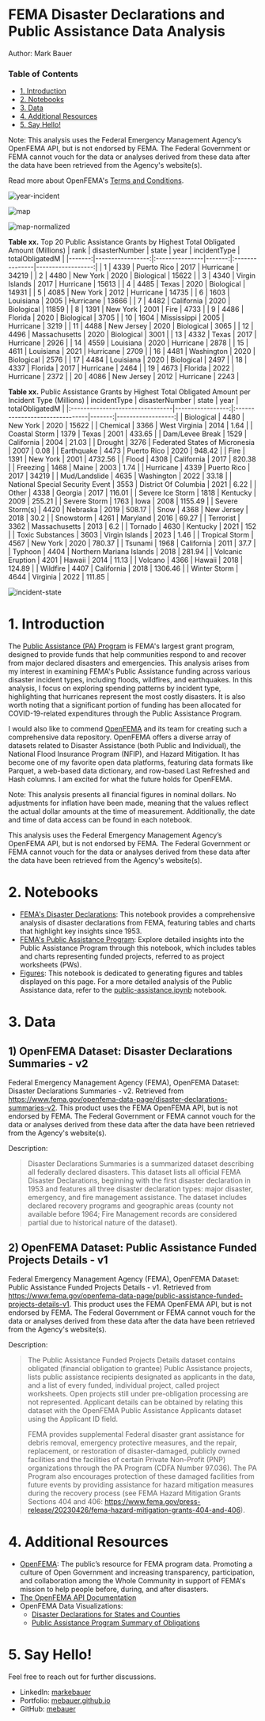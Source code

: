 # FEMA Disaster Declarations and Public Assistance Data Analysis
Author: Mark Bauer

### Table of Contents
* [1. Introduction](#1-Introduction)  
* [2. Notebooks](#2-Notebooks)  
* [3. Data](#3-Data)  
* [4. Additional Resources](#4-Additional-Resources)  
* [5. Say Hello!](#5-Say-Hello)  

Note: This analysis uses the Federal Emergency Management Agency’s OpenFEMA API, but is not endorsed by FEMA. The Federal Government or FEMA cannot vouch for the data or analyses derived from these data after the data have been retrieved from the Agency's website(s).

Read more about OpenFEMA's [Terms and Conditions](https://www.fema.gov/about/openfema/terms-conditions).

![year-incident](figures/year-incident.png)

![map](figures/total-obligated-map.png)

![map-normalized](figures/total-obligated-normalized-map.png)

**Table xx.** Top 20 Public Assistance Grants by Highest Total Obligated Amount (Millions)
|   rank |   disasterNumber | state          |   year | incidentType   |   totalObligatedM |
|-------:|-----------------:|:---------------|-------:|:---------------|------------------:|
|      1 |             4339 | Puerto Rico    |   2017 | Hurricane      |             34219 |
|      2 |             4480 | New York       |   2020 | Biological     |             15622 |
|      3 |             4340 | Virgin Islands |   2017 | Hurricane      |             15613 |
|      4 |             4485 | Texas          |   2020 | Biological     |             14931 |
|      5 |             4085 | New York       |   2012 | Hurricane      |             14735 |
|      6 |             1603 | Louisiana      |   2005 | Hurricane      |             13666 |
|      7 |             4482 | California     |   2020 | Biological     |             11859 |
|      8 |             1391 | New York       |   2001 | Fire           |              4733 |
|      9 |             4486 | Florida        |   2020 | Biological     |              3705 |
|     10 |             1604 | Mississippi    |   2005 | Hurricane      |              3219 |
|     11 |             4488 | New Jersey     |   2020 | Biological     |              3065 |
|     12 |             4496 | Massachusetts  |   2020 | Biological     |              3001 |
|     13 |             4332 | Texas          |   2017 | Hurricane      |              2926 |
|     14 |             4559 | Louisiana      |   2020 | Hurricane      |              2878 |
|     15 |             4611 | Louisiana      |   2021 | Hurricane      |              2709 |
|     16 |             4481 | Washington     |   2020 | Biological     |              2576 |
|     17 |             4484 | Louisiana      |   2020 | Biological     |              2497 |
|     18 |             4337 | Florida        |   2017 | Hurricane      |              2464 |
|     19 |             4673 | Florida        |   2022 | Hurricane      |              2372 |
|     20 |             4086 | New Jersey     |   2012 | Hurricane      |              2243 |

**Table xx.** Public Assistance Grants by Highest Total Obligated Amount per Incident Type (Millions)
| incidentType                    |   disasterNumber | state                          |   year |   totalObligatedM |
|:--------------------------------|-----------------:|:-------------------------------|-------:|------------------:|
| Biological                      |             4480 | New York                       |   2020 |          15622    |
| Chemical                        |             3366 | West Virginia                  |   2014 |              1.64 |
| Coastal Storm                   |             1379 | Texas                          |   2001 |            433.65 |
| Dam/Levee Break                 |             1529 | California                     |   2004 |             21.03 |
| Drought                         |             3276 | Federated States of Micronesia |   2007 |              0.08 |
| Earthquake                      |             4473 | Puerto Rico                    |   2020 |            948.42 |
| Fire                            |             1391 | New York                       |   2001 |           4732.56 |
| Flood                           |             4308 | California                     |   2017 |            820.38 |
| Freezing                        |             1468 | Maine                          |   2003 |              1.74 |
| Hurricane                       |             4339 | Puerto Rico                    |   2017 |          34219    |
| Mud/Landslide                   |             4635 | Washington                     |   2022 |             33.18 |
| National Special Security Event |             3553 | District Of Columbia           |   2021 |              6.22 |
| Other                           |             4338 | Georgia                        |   2017 |            116.01 |
| Severe Ice Storm                |             1818 | Kentucky                       |   2009 |            255.21 |
| Severe Storm                    |             1763 | Iowa                           |   2008 |           1155.49 |
| Severe Storm(s)                 |             4420 | Nebraska                       |   2019 |            508.17 |
| Snow                            |             4368 | New Jersey                     |   2018 |             30.2  |
| Snowstorm                       |             4261 | Maryland                       |   2016 |             69.27 |
| Terrorist                       |             3362 | Massachusetts                  |   2013 |              6.2  |
| Tornado                         |             4630 | Kentucky                       |   2021 |            152    |
| Toxic Substances                |             3603 | Virgin Islands                 |   2023 |              1.46 |
| Tropical Storm                  |             4567 | New York                       |   2020 |            780.37 |
| Tsunami                         |             1968 | California                     |   2011 |             37.7  |
| Typhoon                         |             4404 | Northern Mariana Islands       |   2018 |            281.94 |
| Volcanic Eruption               |             4201 | Hawaii                         |   2014 |             11.13 |
| Volcano                         |             4366 | Hawaii                         |   2018 |            124.89 |
| Wildfire                        |             4407 | California                     |   2018 |           1306.46 |
| Winter Storm                    |             4644 | Virginia                       |   2022 |            111.85 |

![incident-state](figures/incident-state.png)


# 1. Introduction
The [Public Assistance (PA) Program](https://www.fema.gov/assistance/public) is FEMA's largest grant program, designed to provide funds that help communities respond to and recover from major declared disasters and emergencies. This analysis arises from my interest in examining FEMA's Public Assistance funding across various disaster incident types, including floods, wildfires, and earthquakes. In this analysis, I focus on exploring spending patterns by incident type, highlighting that hurricanes represent the most costly disasters. It is also worth noting that a significant portion of funding has been allocated for COVID-19-related expenditures through the Public Assistance Program.

I would also like to commend [OpenFEMA](https://www.fema.gov/about/reports-and-data/openfema) and its team for creating such a comprehensive data repository. OpenFEMA offers a diverse array of datasets related to Disaster Assistance (both Public and Individual), the National Flood Insurance Program (NFIP), and Hazard Mitigation. It has become one of my favorite open data platforms, featuring data formats like Parquet, a web-based data dictionary, and row-based Last Refreshed and Hash columns. I am excited for what the future holds for OpenFEMA.

Note: This analysis presents all financial figures in nominal dollars. No adjustments for inflation have been made, meaning that the values reflect the actual dollar amounts at the time of measurement. Additionally, the date and time of data access can be found in each notebook.

This analysis uses the Federal Emergency Management Agency’s OpenFEMA API, but is not endorsed by FEMA. The Federal Government or FEMA cannot vouch for the data or analyses derived from these data after the data have been retrieved from the Agency's website(s).

# 2. Notebooks
- [FEMA's Disaster Declarations](https://github.com/mebauer/fema-disaster-information/blob/main/disaster-declarations.ipynb): This notebook provides a comprehensive analysis of disaster declarations from FEMA, featuring tables and charts that highlight key insights since 1953.
- [FEMA's Public Assistance Program](https://github.com/mebauer/fema-disaster-information/blob/main/public-assistance.ipynb): Explore detailed insights into the Public Assistance Program through this notebook, which includes tables and charts representing funded projects, referred to as project worksheets (PWs).
- [Figures](https://github.com/mebauer/fema-disaster-information/blob/main/figures.ipynb): This notebook is dedicated to generating figures and tables displayed on this page. For a more detailed analysis of the Public Assistance data, refer to the [public-assistance.ipynb](https://github.com/mebauer/fema-disaster-information/blob/main/public-assistance.ipynb) notebook.

# 3. Data
## 1) OpenFEMA Dataset: Disaster Declarations Summaries - v2
Federal Emergency Management Agency (FEMA), OpenFEMA Dataset: Disaster Declarations Summaries - v2. Retrieved from https://www.fema.gov/openfema-data-page/disaster-declarations-summaries-v2. This product uses the FEMA OpenFEMA API, but is not endorsed by FEMA. The Federal Government or FEMA cannot vouch for the data or analyses derived from these data after the data have been retrieved from the Agency's website(s).

Description:  
>Disaster Declarations Summaries is a summarized dataset describing all federally declared disasters. This dataset lists all official FEMA Disaster Declarations, beginning with the first disaster declaration in 1953 and features all three disaster declaration types: major disaster, emergency, and fire management assistance. The dataset includes declared recovery programs and geographic areas (county not available before 1964; Fire Management records are considered partial due to historical nature of the dataset).

## 2) OpenFEMA Dataset: Public Assistance Funded Projects Details - v1
Federal Emergency Management Agency (FEMA), OpenFEMA Dataset: Public Assistance Funded Projects Details - v1. Retrieved from https://www.fema.gov/openfema-data-page/public-assistance-funded-projects-details-v1. This product uses the FEMA OpenFEMA API, but is not endorsed by FEMA. The Federal Government or FEMA cannot vouch for the data or analyses derived from these data after the data have been retrieved from the Agency's website(s).

Description:  
>The Public Assistance Funded Projects Details dataset contains obligated (financial obligation to grantee) Public Assistance projects, lists public assistance recipients designated as applicants in the data, and a list of every funded, individual project, called project worksheets. Open projects still under pre-obligation processing are not represented. Applicant details can be obtained by relating this dataset with the OpenFEMA Public Assistance Applicants dataset using the Applicant ID field.
>
>FEMA provides supplemental Federal disaster grant assistance for debris removal, emergency protective measures, and the repair, replacement, or restoration of disaster-damaged, publicly owned facilities and the facilities of certain Private Non-Profit (PNP) organizations through the PA Program (CDFA Number 97.036). The PA Program also encourages protection of these damaged facilities from future events by providing assistance for hazard mitigation measures during the recovery process (see FEMA Hazard Mitigation Grants Sections 404 and 406: https://www.fema.gov/press-release/20230426/fema-hazard-mitigation-grants-404-and-406).

# 4. Additional Resources
- [OpenFEMA](https://www.fema.gov/about/reports-and-data/openfema): The public’s resource for FEMA program data. Promoting a culture of Open Government and increasing transparency, participation, and collaboration among the Whole Community in support of FEMA's mission to help people before, during, and after disasters.
- [The OpenFEMA API Documentation](https://www.fema.gov/about/openfema/api)
- OpenFEMA Data Visualizations:
    - [Disaster Declarations for States and Counties](https://www.fema.gov/data-visualization/disaster-declarations-states-and-counties)
    - [Public Assistance Program Summary of Obligations](https://www.fema.gov/data-visualization/public-assistance-program-summary-obligations)

# 5. Say Hello!
Feel free to reach out for further discussions.
- LinkedIn: [markebauer](https://www.linkedin.com/in/markebauer/)  
- Portfolio: [mebauer.github.io](https://mebauer.github.io/)
- GitHub: [mebauer](https://github.com/mebauer) 
